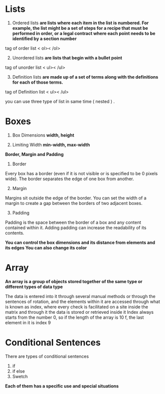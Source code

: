 # Lists 

1. Ordered lists
 **are lists where each item in the list is numbered. For example, the list might be a set of steps for a recipe that must be performed in order, or a legal contract where each point needs to be identified by a section number**

tag of order list < ol>< /ol>

2. Unordered lists
 **are lists that begin with a bullet point**

 tag of unorder list < ul>< /ul>

 3. Definition lists
  **are made up of a set of terms along with the definitions for each of those terms.**

tag of Definition list < ul>< /ul>

you can use three type of list in same time ( nested ) .

# Boxes 

1. Box Dimensions
 **width, height**

2. Limiting Width
 **min-width, max-width**


 **Border, Margin and Padding**

 1. Border 

 Every box has a border (even if
it is not visible or is specified to
be 0 pixels wide). The border
separates the edge of one box
from another.

2. Margin

Margins sit outside the edge
of the border. You can set the
width of a margin to create a
gap between the borders of two
adjacent boxes.

3. Padding

Padding is the space between
the border of a box and any
content contained within it.
Adding padding can increase the
readability of its contents.


**You can control the box dimensions and its distance from elements and its edges You can also change its color**


# Array

**An array is a group of objects stored together of the same type or different types of data type**


The data is entered into it through several manual methods or through the sentences of rotation, and the elements within it are accessed through what is known as index, where every check is facilitated on a site inside the matrix and through it the data is stored or retrieved inside it
Index always starts from the number 0, so if the length of the array is 10 f, the last element in it is index 9


# Conditional Sentences

There are types of conditional sentences
1. if 
2. if else 
3. Swetch

**Each of them has a specific use and special situations**



